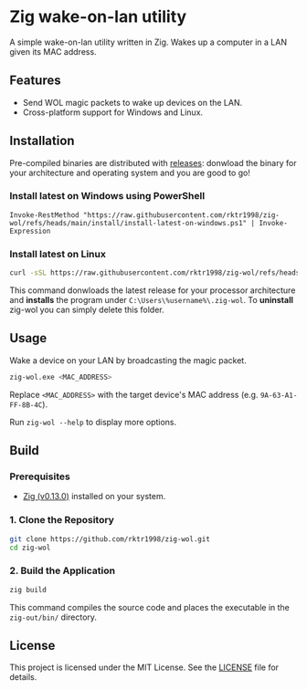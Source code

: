 # Zig wake-on-lan utility

A simple wake-on-lan utility written in Zig. Wakes up a computer in a LAN given its MAC address.

## Features

- Send WOL magic packets to wake up devices on the LAN.
- Cross-platform support for Windows and Linux.

## Installation

Pre-compiled binaries are distributed with [releases](https://github.com/rktr1998/zig-wol/releases): donwload the binary for your architecture and operating system and you are good to go!

### Install latest on Windows using PowerShell

```pwsh
Invoke-RestMethod "https://raw.githubusercontent.com/rktr1998/zig-wol/refs/heads/main/install/install-latest-on-windows.ps1" | Invoke-Expression
```

### Install latest on Linux

```sh
curl -sSL https://raw.githubusercontent.com/rktr1998/zig-wol/refs/heads/main/install/install-latest-on-linux.sh -o /tmp/zig-wol.sh && chmod +x /tmp/zig-wol.sh && /tmp/zig-wol.sh && rm -f /tmp/zig-wol.sh
```

This command donwloads the latest release for your processor architecture and **installs** the program under `C:\Users\%username%\.zig-wol`.
To **uninstall** zig-wol you can simply delete this folder.

## Usage

Wake a device on your LAN by broadcasting the magic packet.

```sh
zig-wol.exe <MAC_ADDRESS>
```

Replace `<MAC_ADDRESS>` with the target device's MAC address (e.g. `9A-63-A1-FF-8B-4C`).

Run `zig-wol --help` to display more options.

## Build

### Prerequisites

- [Zig (v0.13.0)](https://ziglang.org/download/) installed on your system.

### 1. Clone the Repository

```sh
git clone https://github.com/rktr1998/zig-wol.git
cd zig-wol
```

### 2. Build the Application

```sh
zig build
```

This command compiles the source code and places the executable in the `zig-out/bin/` directory.

## License

This project is licensed under the MIT License. See the [LICENSE](LICENSE) file for details.
